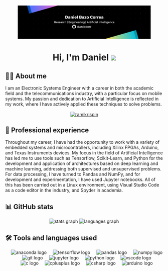 <figure><img src="./Banner.png" alt=""><figcaption></figcaption></figure>

<h1 align="center">Hi, I'm Daniel <img src="https://media.giphy.com/media/hvRJCLFzcasrR4ia7z/giphy.gif" width="35"></h1>

## 🧑‍💻 About me

I am an Electronic Systems Engineer with a career in both the academic field and the telecommunications industry, with a particular focus on mobile systems. My passion and dedication to Artificial Intelligence is reflected in my work, where I have actively applied these techniques to solve problems.

<p align="center"> <a href="https://www.linkedin.com/in/danibcorr/" target="blank"><img align="center" src="https://raw.githubusercontent.com/rahuldkjain/github-profile-readme-generator/master/src/images/icons/Social/linked-in-alt.svg" alt="ramikrispin" height="30" width="40" /></a></p>

## 🤖 Professional experience

Throughout my career, I have had the opportunity to work with a variety of embedded systems and microcontrollers, including Xilinx FPGAs, Arduino, and Texas Instruments devices. My focus in the field of Artificial Intelligence has led me to use tools such as Tensorflow, Scikit-Learn, and Python for the development and application of architectures based on deep learning and machine learning, addressing both supervised and unsupervised problems. For data processing, I have turned to Pandas and NumPy, and for development and experimentation, I have used Jupyter notebooks. All of this has been carried out in a Linux environment, using Visual Studio Code as a code editor in the industry, and Spyder in academia.

## 📊 GitHub stats

<div align="center">
  <img src="https://github-readme-stats.vercel.app/api?username=danibcorr&hide_title=false&hide_rank=false&show_icons=true&include_all_commits=false&count_private=true&disable_animations=false&theme=dark&locale=en&hide_border=true&order=1" height="150" alt="stats graph"  />
  <img src="https://github-readme-stats.vercel.app/api/top-langs?username=danibcorr&locale=en&hide_title=false&layout=compact&card_width=320&langs_count=5&theme=dark&hide_border=true&order=2" height="150" alt="languages graph"  />
</div>


## 🛠️ Tools and languages used

<div align="center">
  <img width="12" />
  <img src="https://cdn.jsdelivr.net/gh/devicons/devicon/icons/anaconda/anaconda-original.svg" height="40" alt="anaconda logo"  />
  <img width="12" />
  <img src="https://cdn.jsdelivr.net/gh/devicons/devicon/icons/tensorflow/tensorflow-original.svg" height="40" alt="tensorflow logo"  />
  <img width="12" />
  <img src="https://cdn.jsdelivr.net/gh/devicons/devicon/icons/pandas/pandas-original.svg" height="40" alt="pandas logo"  />
  <img width="12" />
  <img src="https://cdn.jsdelivr.net/gh/devicons/devicon/icons/numpy/numpy-original.svg" height="40" alt="numpy logo"  />
  <img width="12" />
  <img src="https://cdn.jsdelivr.net/gh/devicons/devicon/icons/git/git-original.svg" height="40" alt="git logo"  />
  <img width="12" />
  <img src="https://cdn.jsdelivr.net/gh/devicons/devicon/icons/jupyter/jupyter-original.svg" height="40" alt="jupyter logo"  />
  <img width="12" />
  <img src="https://cdn.jsdelivr.net/gh/devicons/devicon/icons/python/python-original.svg" height="40" alt="python logo"  />
  <img width="12" />
  <img src="https://cdn.jsdelivr.net/gh/devicons/devicon/icons/vscode/vscode-original.svg" height="40" alt="vscode logo"  />
</div>

<div align="center">
  <img width="12" />
  <img src="https://cdn.jsdelivr.net/gh/devicons/devicon/icons/c/c-original.svg" height="40" alt="c logo"  />
  <img width="12" />
  <img src="https://cdn.jsdelivr.net/gh/devicons/devicon/icons/cplusplus/cplusplus-original.svg" height="40" alt="cplusplus logo"  />
  <img width="12" />
  <img src="https://cdn.jsdelivr.net/gh/devicons/devicon/icons/csharp/csharp-original.svg" height="40" alt="csharp logo"  />
  <img width="12" />
  <img src="https://cdn.jsdelivr.net/gh/devicons/devicon/icons/arduino/arduino-original.svg" height="40" alt="arduino logo"  />
</div>
